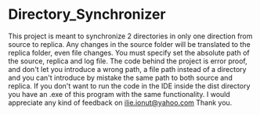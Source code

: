 # Directory_Synchronizer
This project is meant to synchronize 2 directories in only one direction from source to replica. Any changes in the source folder will be translated to the replica folder, even file changes.
You must specify set the absolute path of the source, replica and log file.
The code behind the project is error proof, and don't let you introduce a wrong path, a file path instead of a directory and you can't introduce by mistake the same path to both source and replica.
If you don't want to run the code in the IDE inside the dist directory you have an .exe of this program with the same functionality.
I would appreciate any kind of feedback on ilie.ionut@yahoo.com
Thank you.
